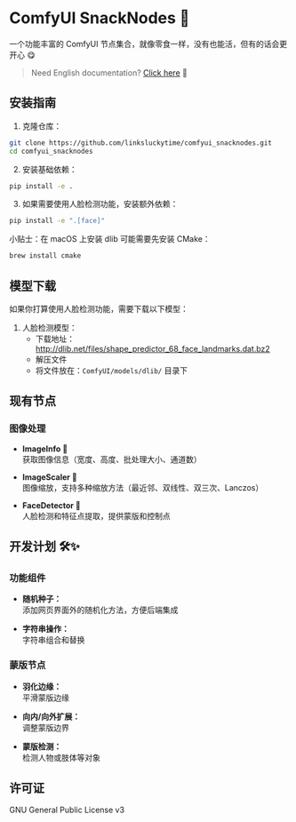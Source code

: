 # ComfyUI SnackNodes 🍿

一个功能丰富的 ComfyUI 节点集合，就像零食一样，没有也能活，但有的话会更开心 😋

> Need English documentation? [Click here](./README.md) 🎯

## 安装指南

1. 克隆仓库：
```bash
git clone https://github.com/linksluckytime/comfyui_snacknodes.git
cd comfyui_snacknodes
```

2. 安装基础依赖：
```bash
pip install -e .
```

3. 如果需要使用人脸检测功能，安装额外依赖：
```bash
pip install -e ".[face]"
```

小贴士：在 macOS 上安装 dlib 可能需要先安装 CMake：
```bash
brew install cmake
```

## 模型下载

如果你打算使用人脸检测功能，需要下载以下模型：

1. 人脸检测模型：
   - 下载地址：http://dlib.net/files/shape_predictor_68_face_landmarks.dat.bz2
   - 解压文件
   - 将文件放在：`ComfyUI/models/dlib/` 目录下

## 现有节点

### 图像处理
- **ImageInfo 🍿**  
  获取图像信息（宽度、高度、批处理大小、通道数）

- **ImageScaler 🍿**  
  图像缩放，支持多种缩放方法（最近邻、双线性、双三次、Lanczos）

- **FaceDetector 🍿**  
  人脸检测和特征点提取，提供蒙版和控制点

## 开发计划 🛠️✨

### 功能组件
- **随机种子：**  
  添加网页界面外的随机化方法，方便后端集成

- **字符串操作：**  
  字符串组合和替换

### 蒙版节点
- **羽化边缘：**  
  平滑蒙版边缘

- **向内/向外扩展：**  
  调整蒙版边界

- **蒙版检测：**  
  检测人物或肢体等对象

## 许可证

GNU General Public License v3 